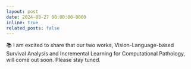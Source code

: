```yaml
---
layout: post
date: 2024-08-27 00:00:00-0000
inline: true
related_posts: false
---
```


📚 I am excited to share that our two works, Vision-Language-based Survival Analysis and Incremental Learning for Computational Pathology, will come out soon. Please stay tuned. 